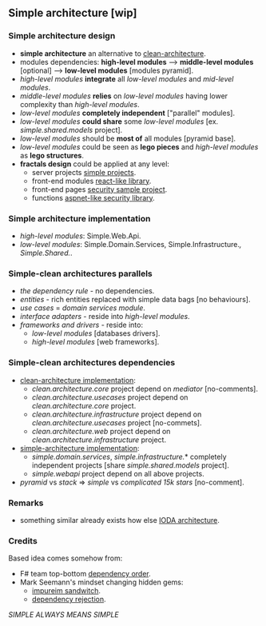 
## Simple architecture [wip]

### Simple architecture design
- **simple architecture** an alternative to [clean-architecture](https://blog.cleancoder.com/uncle-bob/2012/08/13/the-clean-architecture.html).
- modules dependencies: **high-level modules** --> **middle-level modules** [optional] --> **low-level modules** [modules pyramid].
- *high-level modules* **integrate** all *low-level modules* and *mid-level modules*.
- *middle-level modules* **relies** on *low-level modules* having lower complexity than *high-level modules*.
- *low-level modules* **completely independent** ["parallel" modules].
- *low-level modules* **could share** some *low-level modules* [ex. *simple.shared.models* project].
- *low-level modules* should be **most of** all modules [pyramid base].
- *low-level modules* could be seen as **lego pieces** and *high-level modules* as **lego structures**.
- **fractals design** could be applied at any level:
  - server projects [simple projects](/).
  - front-end modules [react-like library](https://github.com/dragos-tudor/frontend-rendering).
  - front-end pages [security sample project](https://github.com/dragos-tudor/backend-security/tree/main/Security.Sample/frontend-components).
  - functions [aspnet-like security library](https://github.com/dragos-tudor/backend-security).

### Simple architecture implementation
- *high-level modules*: Simple.Web.Api.
- *low-level modules*: Simple.Domain.Services, Simple.Infrastructure.*, Simple.Shared.*.

### Simple-clean architectures parallels
- *the dependency rule* - no dependencies.
- *entities* - rich entities replaced with simple data bags [no behaviours].
- *use cases* = *domain services module*.
- *interface adapters* - reside into *high-level modules*.
- *frameworks and drivers* - reside into:
  - *low-level modules* [databases drivers].
  - *high-level modules* [web frameworks].

### Simple-clean architectures dependencies
- [clean-architecture implementation](https://github.com/ardalis/CleanArchitecture/tree/main/src):
  - *clean.architecture.core* project depend on *mediator* [no-comments].
  - *clean.architecture.usecases* project depend on *clean.architecture.core* project.
  - *clean.architecture.infrastructure* project depend on *clean.architecture.usecases* project [no-commets].
  - *clean.architecture.web* project depend on *clean.architecture.infrastructure* project.
- [simple-architecture implementation](/):
  - *simple.domain.services*, *simple.infrastructure.** completely independent projects [share *simple.shared.models* project].
  - *simple.webapi* project depend on all above projects.
- *pyramid* vs *stack* => *simple* vs *complicated* *15k stars* [no-comment].

### Remarks
- something similar already exists how else [IODA architecture](https://ccd-akademie.de/en/clean-architecture-vs-onion-architecture-vs-hexagonale-architektur/).

### Credits
Based idea comes somehow from:
- F# team top-bottom [dependency order](https://fsharpforfunandprofit.com/posts/recipe-part3/#how-not-to-do-it).
- Mark Seemann's mindset changing hidden gems:
  - [impureim sandwitch](https://blog.ploeh.dk/2020/03/02/impureim-sandwich/).
  - [dependency rejection](https://blog.ploeh.dk/2017/01/27/from-dependency-injection-to-dependency-rejection/).


*SIMPLE ALWAYS MEANS SIMPLE*
